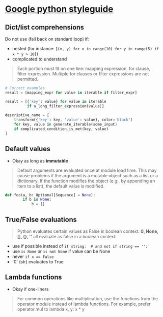 
# [Google python styleguide](https://google.github.io/styleguide/pyguide.html)

## Dict/list comprehensions

Do not use (fall back on standard loop) if:
- nested (for instance: `[(x, y) for x in range(10) for y in range(5) if x * y > 10]`)
- complicated to understand 
> Each portion must fit on one line: mapping expression, for clause, filter expression. Multiple for clauses or filter expressions are not permitted. 

```python
# Correct examples
result = [mapping_expr for value in iterable if filter_expr]

result = [{'key': value} for value in iterable
          if a_long_filter_expression(value)]
          
descriptive_name = [
    transform({'key': key, 'value': value}, color='black')
    for key, value in generate_iterable(some_input)
    if complicated_condition_is_met(key, value)
]

```

## Default values

- Okay as long as **immutable**

> Default arguments are evaluated once at module load time. This may cause problems if the argument is a mutable object such as a list or a dictionary. If the function modifies the object (e.g., by appending an item to a list), the default value is modified.

```python
def foo(a, b: Optional[Sequence] = None):
        if b is None:
            b = []
```

## True/False evaluations

> Python evaluates certain values as False in boolean context. **0, None, [], {}, ''** all evaluate as false in a boolean context.
- use if possible instead of `if string:  # and not if string == '':`
- use `is None` or `is not None` if value can be None
- never `if x == False`
- '0' (str) evaluates to True

## Lambda functions

- Okay if one-liners
> For common operations like multiplication, use the functions from the operator module instead of lambda functions. For example, prefer operator.mul to lambda x, y: x * y
